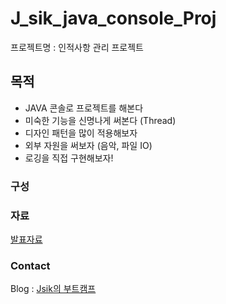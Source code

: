 # J_sik_java_console_Proj
프로젝트명 : 인적사항 관리 프로젝트


## 목적 

- JAVA 콘솔로 프로젝트를 해본다
- 미숙한 기능을 신명나게 써본다 (Thread)
- 디자인 패턴을 많이 적용해보자
- 외부 자원을 써보자 (음악, 파일 IO)
- 로깅을 직접 구현해보자!

### 구성



### 자료

[발표자료](https://github.com/ychic/J_sik_java_console_Proj/commit/4f896423d3a4bc879c98525f560f375701ee08c9)


### Contact

Blog : [Jsik의 부트캠프](https://j-sik.tistory.com/)

